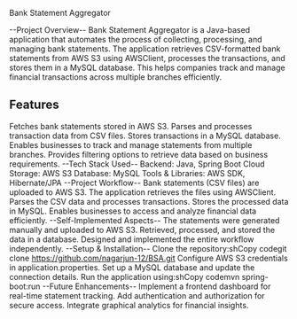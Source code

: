 Bank Statement Aggregator

--Project Overview--
Bank Statement Aggregator is a Java-based application that automates the process of collecting, processing, and managing bank statements. The application retrieves CSV-formatted bank statements from AWS S3 using AWSClient, processes the transactions, and stores them in a MySQL database. This helps companies track and manage financial transactions across multiple branches efficiently.

Features
----------
Fetches bank statements stored in AWS S3.
Parses and processes transaction data from CSV files.
Stores transactions in a MySQL database.
Enables businesses to track and manage statements from multiple branches.
Provides filtering options to retrieve data based on business requirements.
--Tech Stack Used--
Backend: Java, Spring Boot
Cloud Storage: AWS S3
Database: MySQL
Tools & Libraries: AWS SDK, Hibernate/JPA
--Project Workflow--
Bank statements (CSV files) are uploaded to AWS S3.
The application retrieves the files using AWSClient.
Parses the CSV data and processes transactions.
Stores the processed data in MySQL.
Enables businesses to access and analyze financial data efficiently.
--Self-Implemented Aspects--
The statements were generated manually and uploaded to AWS S3.
Retrieved, processed, and stored the data in a database.
Designed and implemented the entire workflow independently.
--Setup & Installation--
Clone the repository:shCopy codegit clone https://github.com/nagarjun-12/BSA.git
Configure AWS S3 credentials in application.properties.
Set up a MySQL database and update the connection details.
Run the application using:shCopy codemvn spring-boot:run 
--Future Enhancements--
Implement a frontend dashboard for real-time statement tracking.
Add authentication and authorization for secure access.
Integrate graphical analytics for financial insights.

